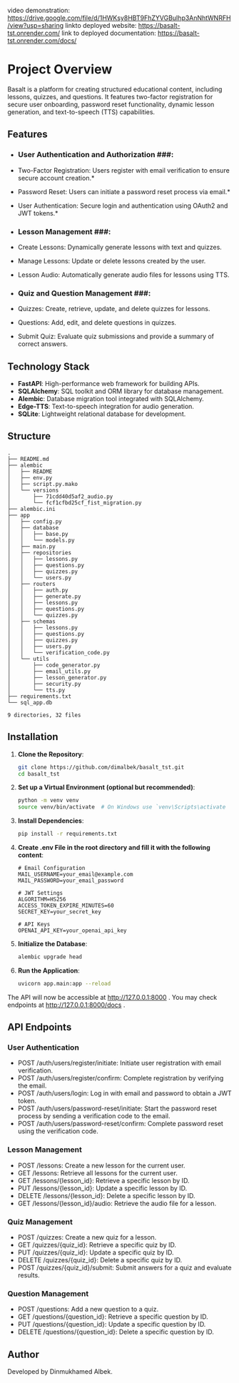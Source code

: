 video demonstration: https://drive.google.com/file/d/1HWKsy8HBT9FhZYVGBuIhp3AnNhtWNRFH/view?usp=sharing
linkto deployed website: https://basalt-tst.onrender.com/
link to deployed documentation: https://basalt-tst.onrender.com/docs/

# **Project Overview**
Basalt is a platform for creating structured educational content, including lessons, quizzes, and questions. It features two-factor registration for secure user onboarding, password reset functionality, dynamic lesson generation, and text-to-speech (TTS) capabilities.

## **Features**

- ### **User Authentication and Authorization** ###:
- Two-Factor Registration: Users register with email verification to ensure secure account creation.*
- Password Reset: Users can initiate a password reset process via email.*
- User Authentication: Secure login and authentication using OAuth2 and JWT tokens.*
  
- ### **Lesson Management** ###: 
- Create Lessons: Dynamically generate lessons with text and quizzes.
- Manage Lessons: Update or delete lessons created by the user.
- Lesson Audio: Automatically generate audio files for lessons using TTS.

- ### **Quiz and Question Management** ###:
- Quizzes: Create, retrieve, update, and delete quizzes for lessons.
- Questions: Add, edit, and delete questions in quizzes.
- Submit Quiz: Evaluate quiz submissions and provide a summary of correct answers.

## **Technology Stack**

- **FastAPI**: High-performance web framework for building APIs.
- **SQLAlchemy**: SQL toolkit and ORM library for database management.
- **Alembic**: Database migration tool integrated with SQLAlchemy.
- **Edge-TTS**: Text-to-speech integration for audio generation.
- **SQLite**: Lightweight relational database for development.


## **Structure**
```
.
├── README.md
├── alembic
│   ├── README
│   ├── env.py
│   ├── script.py.mako
│   └── versions
│       ├── 71cdd40d5af2_audio.py
│       └── fcf1cfbd25cf_fist_migration.py
├── alembic.ini
├── app
│   ├── config.py
│   ├── database
│   │   ├── base.py
│   │   └── models.py
│   ├── main.py
│   ├── repositories
│   │   ├── lessons.py
│   │   ├── questions.py
│   │   ├── quizzes.py
│   │   └── users.py
│   ├── routers
│   │   ├── auth.py
│   │   ├── generate.py
│   │   ├── lessons.py
│   │   ├── questions.py
│   │   └── quizzes.py
│   ├── schemas
│   │   ├── lessons.py
│   │   ├── questions.py
│   │   ├── quizzes.py
│   │   ├── users.py
│   │   └── verification_code.py
│   └── utils
│       ├── code_generator.py
│       ├── email_utils.py
│       ├── lesson_generator.py
│       ├── security.py
│       └── tts.py
├── requirements.txt
└── sql_app.db

9 directories, 32 files
```


## **Installation**

1. **Clone the Repository**:
    ```bash
    git clone https://github.com/dimalbek/basalt_tst.git
    cd basalt_tst
    ```

2. **Set up a Virtual Environment (optional but recommended)**:
    ```bash
    python -m venv venv
    source venv/bin/activate  # On Windows use `venv\Scripts\activate
    ```

3. **Install Dependencies**:
    ```bash
    pip install -r requirements.txt
    ```


4. **Create .env File in the root directory and fill it with the following content**:
    ```
    # Email Configuration
    MAIL_USERNAME=your_email@example.com
    MAIL_PASSWORD=your_email_password

    # JWT Settings
    ALGORITHM=HS256
    ACCESS_TOKEN_EXPIRE_MINUTES=60
    SECRET_KEY=your_secret_key

    # API Keys
    OPENAI_API_KEY=your_openai_api_key
    ```

5. **Initialize the Database**:
    ```bash
    alembic upgrade head
    ```

6. **Run the Application**:
    ```bash
    uvicorn app.main:app --reload
    ```

The API will now be accessible at http://127.0.0.1:8000 .
You may check endpoints at http://127.0.0.1:8000/docs .

## **API Endpoints**
### User Authentication ###

- POST /auth/users/register/initiate: Initiate user registration with email verification.
- POST /auth/users/register/confirm: Complete registration by verifying the email.
- POST /auth/users/login: Log in with email and password to obtain a JWT token.
- POST /auth/users/password-reset/initiate: Start the password reset process by sending a verification code to the email.
- POST /auth/users/password-reset/confirm: Complete password reset using the verification code.

### Lesson Management ###

- POST /lessons: Create a new lesson for the current user.
- GET /lessons: Retrieve all lessons for the current user.
- GET /lessons/{lesson_id}: Retrieve a specific lesson by ID.
- PUT /lessons/{lesson_id}: Update a specific lesson by ID.
- DELETE /lessons/{lesson_id}: Delete a specific lesson by ID.
- GET /lessons/{lesson_id}/audio: Retrieve the audio file for a lesson.

### Quiz Management ###

- POST /quizzes: Create a new quiz for a lesson.
- GET /quizzes/{quiz_id}: Retrieve a specific quiz by ID.
- PUT /quizzes/{quiz_id}: Update a specific quiz by ID.
- DELETE /quizzes/{quiz_id}: Delete a specific quiz by ID.
- POST /quizzes/{quiz_id}/submit: Submit answers for a quiz and evaluate results.

### Question Management ###

- POST /questions: Add a new question to a quiz.
- GET /questions/{question_id}: Retrieve a specific question by ID.
- PUT /questions/{question_id}: Update a specific question by ID.
- DELETE /questions/{question_id}: Delete a specific question by ID.

## Author ##
Developed by Dinmukhamed Albek.
